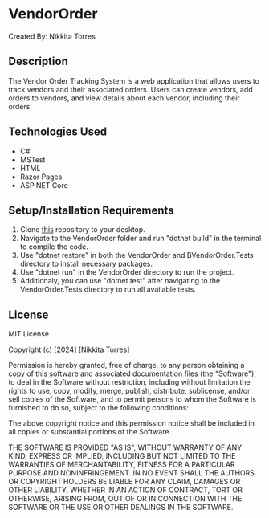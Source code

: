 # VendorOrder

Created By: Nikkita Torres

## Description 

The Vendor Order Tracking System is a web application that allows users to track vendors and their associated orders. Users can create vendors, add orders to vendors, and view details about each vendor, including their orders.

## Technologies Used

* C#
* MSTest
* HTML
* Razor Pages
* ASP.NET Core

## Setup/Installation Requirements

1. Clone [this](https://github.com/NikkitaTorres/VendorOrderTracker.git) repository to your desktop.
2. Navigate to the VendorOrder folder and run "dotnet build" in the terminal to compile the code.
3. Use "dotnet restore" in both the VendorOrder and BVendorOrder.Tests directory to install necessary packages.
3. Use "dotnet run" in the VendorOrder directory to run the project.
4. Additionaly, you can use "dotnet test" after navigating to the VendorOrder.Tests directory to run all available tests.

## License

MIT License

Copyright (c) [2024] [Nikkita Torres]

Permission is hereby granted, free of charge, to any person obtaining a copy of this software and associated documentation files (the "Software"), to deal in the Software without restriction, including without limitation the rights to use, copy, modify, merge, publish, distribute, sublicense, and/or sell copies of the Software, and to permit persons to whom the Software is furnished to do so, subject to the following conditions:

The above copyright notice and this permission notice shall be included in all copies or substantial portions of the Software.

THE SOFTWARE IS PROVIDED "AS IS", WITHOUT WARRANTY OF ANY KIND, EXPRESS OR IMPLIED, INCLUDING BUT NOT LIMITED TO THE WARRANTIES OF MERCHANTABILITY, FITNESS FOR A PARTICULAR PURPOSE AND NONINFRINGEMENT. IN NO EVENT SHALL THE AUTHORS OR COPYRIGHT HOLDERS BE LIABLE FOR ANY CLAIM, DAMAGES OR OTHER LIABILITY, WHETHER IN AN ACTION OF CONTRACT, TORT OR OTHERWISE, ARISING FROM, OUT OF OR IN CONNECTION WITH THE SOFTWARE OR THE USE OR OTHER DEALINGS IN THE SOFTWARE.